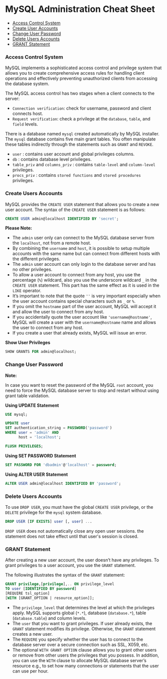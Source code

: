 # MySQL Administration Cheat Sheet

* [Access Control System](#access-control-system)
* [Create User Accounts](#create-user-accounts)
* [Change User Password](#change-user-password)
* [Delete Users Accounts](#delete-users-accounts)
* [GRANT Statement](#grant-statement)

### Access Control System
MySQL implements a sophisticated access control and privilege system that allows you to create comprehensive access rules for handling client operations and effectively preventing unauthorized clients from accessing the database system.

The MySQL access control has two stages when a client connects to the server:
* `Connection verification`: check for username, password and client connects host.
* `Request verification`: check a privilege at the `database`, `table`, and `field` levels.

There is a database named `mysql` created automatically by MySQL installer. The `mysql` database contains five main grant tables. You often manipulate these tables indirectly through the statements such as `GRANT` and `REVOKE`.
* `user` : contains user account and global privileges columns.
* `db` : contains database level privileges.
* `table_priv` and `columns_priv` : contains `table-level` and `column-level` privileges.
* `procs_priv` : contains `stored functions` and `stored procedures` privileges.

### Create Users Accounts
MySQL provides the `CREATE USER` statement that allows you to create a new user account. The syntax of the `CREATE USER` statement is as follows:
```sql
CREATE USER admin@localhost IDENTIFIED BY 'secret';
```

**Please Note:**
* The `admin` user only can connect to the MySQL database server from the `localhost`, not from a remote host.
* By combining the `username` and `host`, it is possible to setup multiple accounts with the same name but can connect from different hosts with the different privileges.
* The `admin` user account can only login to the database server and has no other privileges.
* To allow a user account to connect from any host, you use the percentage (`%`) wildcard, also you use the underscore wildcard `_` in the `CREATE USER` statement. This part has the same effect as it is used in the `LIKE` operator.
* It’s important to note that the quote `''` is very important especially when the user account contains special characters such as `_` or `%`.
* If you omit the `hostname` part of the user account, MySQL will accept it and allow the user to connect from any host.
* If you accidentally quote the user account like `'username@hostname'`, MySQL will create a user with the `username@hostname` name and allows the user to connect from any host.
* If you create a user that already exists, MySQL will issue an error.

**Show User Privileges**
```sql
SHOW GRANTS FOR admin@localhost;
```

### Change User Password
**Note:**

In case you want to reset the password of the MySQL `root` account, you need to force the MySQL database server to stop and restart without using grant table validation.

**Using UPDATE Statement**
```sql
USE mysql;

UPDATE user
SET authentication_string = PASSWORD('password')
WHERE user = 'admin' AND
      host = 'localhost';

FLUSH PRIVILEGES;
```

**Using SET PASSWORD Statement**
```sql
SET PASSWORD FOR 'dbadmin'@'localhost' = password;
```

**Using ALTER USER Statement**
```sql
ALTER USER admin@localhost IDENTIFIED BY 'password';
```

### Delete Users Accounts
To use `DROP USER`, you must have the global `CREATE USER` privilege, or the `DELETE` privilege for the `mysql` system database.
```sql
DROP USER [IF EXISTS] user [, user] ...
```
`DROP USER` does not automatically close any open user sessions. the statement does not take effect until that user's session is closed.

### GRANT Statement
After creating a new user account, the user doesn’t have any privileges. To grant privileges to a user account, you use the `GRANT` statement.

The following illustrates the syntax of the `GRANT` statement:
```sql
GRANT privilege,[privilege],.. ON privilege_level
TO user [IDENTIFIED BY password]
[REQUIRE tsl_option]
[WITH [GRANT_OPTION | resource_option]];
```
* The `privilege_level` that determines the level at which the privileges apply. MySQL supports global (`*.*`), database (`database.*`), table (`database.table`) and column levels.
* The `user` that you want to grant privileges.  If user already exists, the `GRANT` statement modifies its privilege. Otherwise, the `GRANT` statement creates a new user.
* The `REQUIRE` you specify whether the user has to connect to the database server over a secure connection such as SSL, X059, etc.
* The optional `WITH GRANT OPTION` clause allows you to grant other users or remove from other users the privileges that you possess. In addition, you can use the `WITH` clause to allocate MySQL database server’s resource e.g., to set how many connections or statements that the user can use per hour.
